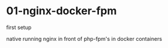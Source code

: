 01-nginx-docker-fpm
===================

first setup

native running nginx in front of php-fpm's in docker containers
